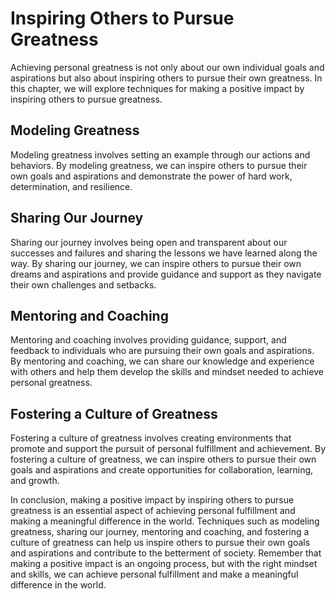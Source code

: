 Inspiring Others to Pursue Greatness
=========================================================================

Achieving personal greatness is not only about our own individual goals and aspirations but also about inspiring others to pursue their own greatness. In this chapter, we will explore techniques for making a positive impact by inspiring others to pursue greatness.

Modeling Greatness
------------------

Modeling greatness involves setting an example through our actions and behaviors. By modeling greatness, we can inspire others to pursue their own goals and aspirations and demonstrate the power of hard work, determination, and resilience.

Sharing Our Journey
-------------------

Sharing our journey involves being open and transparent about our successes and failures and sharing the lessons we have learned along the way. By sharing our journey, we can inspire others to pursue their own dreams and aspirations and provide guidance and support as they navigate their own challenges and setbacks.

Mentoring and Coaching
----------------------

Mentoring and coaching involves providing guidance, support, and feedback to individuals who are pursuing their own goals and aspirations. By mentoring and coaching, we can share our knowledge and experience with others and help them develop the skills and mindset needed to achieve personal greatness.

Fostering a Culture of Greatness
--------------------------------

Fostering a culture of greatness involves creating environments that promote and support the pursuit of personal fulfillment and achievement. By fostering a culture of greatness, we can inspire others to pursue their own goals and aspirations and create opportunities for collaboration, learning, and growth.

In conclusion, making a positive impact by inspiring others to pursue greatness is an essential aspect of achieving personal fulfillment and making a meaningful difference in the world. Techniques such as modeling greatness, sharing our journey, mentoring and coaching, and fostering a culture of greatness can help us inspire others to pursue their own goals and aspirations and contribute to the betterment of society. Remember that making a positive impact is an ongoing process, but with the right mindset and skills, we can achieve personal fulfillment and make a meaningful difference in the world.
